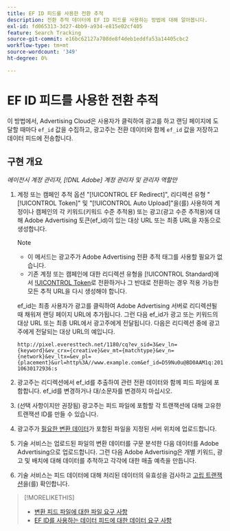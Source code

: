 ```yaml
---
title: EF ID 피드를 사용한 전환 추적
description: 전환 추적 데이터에 EF ID 피드를 사용하는 방법에 대해 알아봅니다.
exl-id: fd065313-3d27-4bb9-a934-e815e02cf405
feature: Search Tracking
source-git-commit: e16bc62127a708de8f4deb1eddfa53a14405cbc2
workflow-type: tm+mt
source-wordcount: '349'
ht-degree: 0%

---
```


# EF ID 피드를 사용한 전환 추적

이 방법에서, Advertising Cloud은 사용자가 클릭하여 광고를 하고 랜딩 페이지에 도달할 때마다 `ef_id` 값을 수집하고, 광고주는 전환 데이터와 함께 `ef_id` 값을 저장하고 데이터 피드에 전송합니다.

## 구현 개요

*에이전시 계정 관리자, [!DNL Adobe] 계정 관리자 및 관리자 역할만*

1. 계정 또는 캠페인 추적 옵션 &quot;[!UICONTROL EF Redirect]&quot;, 리디렉션 유형 &quot;[!UICONTROL Token]&quot; 및 &quot;[!UICONTROL Auto Upload]&quot;을(를) 사용하여 계정이나 캠페인의 각 키워드(키워드 수준 추적용) 또는 광고(광고 수준 추적용)에 대해 Adobe Advertising 토큰(ef_id)이 있는 대상 URL 또는 최종 URL을 자동으로 생성합니다.

   >[!NOTE]
   >* 이 메서드는 광고주가 Adobe Advertising 전환 추적 태그를 사용할 필요가 없습니다.
   >* 기존 계정 또는 캠페인에 대한 리디렉션 유형을 [!UICONTROL Standard]에서 [!UICONTROL Token](으)로 전환하거나 그 반대로 전환하는 경우 적용 가능한 모든 추적 URL을 다시 생성해야 합니다.

   ef_id는 최종 사용자가 광고를 클릭하여 Adobe Advertising 서버로 리디렉션될 때 채워져 랜딩 페이지 URL에 추가됩니다. 그런 다음 ef_id가 광고 또는 키워드의 대상 URL 또는 최종 URL에서 광고주에게 전달됩니다. 다음은 리디렉션 중에 광고주에게 전달되는 대상 URL의 예입니다.

   `http://pixel.everesttech.net/1180/cq?ev_sid=3&ev_ln={keyword}&ev_crx={creative}&ev_mt={matchtype}&ev_n={network}&ev_ltx=&ev_pl={placement}&url=http%3A//www.example.com&ef_id=D59Nu0u@BD0AAM1q:20110630172936:s`

1. 광고주는 리디렉션에서 ef_id를 추출하여 관련 전환 데이터와 함께 피드 파일에 포함합니다. ef_id를 변경하거나 대/소문자를 변경하지 마십시오.

1. (선택 사항이지만 권장됨) 광고주는 피드 파일에 포함할 각 트랜잭션에 대해 고유한 트랜잭션 ID를 만들 수 있습니다.

1. 광고주가 [필요한 변환 데이터](/help/search-social-commerce/tracking/feed-ef-id-data-requirements.md)가 포함된 파일을 지정된 서버 위치에 업로드합니다.

1. 기술 서비스는 업로드된 파일의 변환 데이터를 구문 분석한 다음 데이터를 Adobe Advertising으로 업로드합니다. 그런 다음 Adobe Advertising은 개별 키워드, 광고 및 배치에 대해 데이터를 추적하고 각각에 대한 매출 예측을 만듭니다.

1. 기술 서비스는 피드 데이터에 대해 처리된 데이터의 유효성을 검사하고 [고립 트랜잭션](/help/search-social-commerce/glossary.md#o-p)을(를) 확인합니다.

>[!MORELIKETHIS]
>
>* [변환 피드 파일에 대한 파일 요구 사항](feed-file-requirements.md)
>* [EF ID를 사용하는 데이터 피드에 대한 데이터 요구 사항](/help/search-social-commerce/tracking/feed-ef-id-data-requirements.md)
